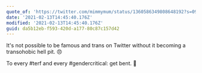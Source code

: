 ```yaml
---
quote_of: 'https://twitter.com/mimmymum/status/1360586349808648192?s=09'
date: '2021-02-13T14:45:40.176Z'
modified: '2021-02-13T14:45:40.176Z'
guid: da5b12eb-f593-420d-a177-80c87c157d42
---
```

It's not possible to be famous and trans on Twitter without it becoming a transohobic hell pit. 😠

To every #terf and every #gendercritical: get bent. 🖕

